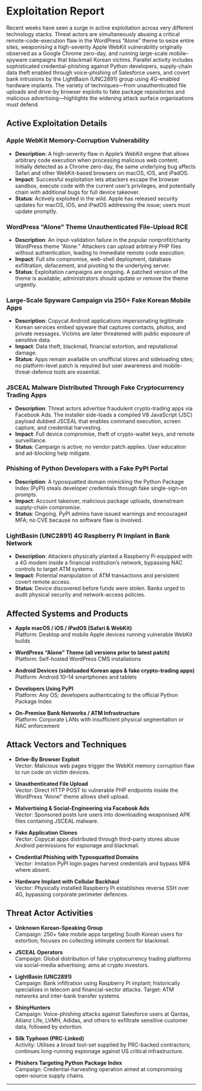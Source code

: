 # Exploitation Report

Recent weeks have seen a surge in active exploitation across very different technology stacks. Threat actors are simultaneously abusing a critical remote-code-execution flaw in the WordPress “Alone” theme to seize entire sites, weaponising a high-severity Apple WebKit vulnerability originally observed as a Google Chrome zero-day, and running large-scale mobile–spyware campaigns that blackmail Korean victims. Parallel activity includes sophisticated credential-phishing against Python developers, supply-chain data theft enabled through voice-phishing of Salesforce users, and covert bank intrusions by the LightBasin (UNC2891) group using 4G-enabled hardware implants. The variety of techniques—from unauthenticated file uploads and drive-by browser exploits to fake package repositories and malicious advertising—highlights the widening attack surface organisations must defend.

## Active Exploitation Details

### Apple WebKit Memory-Corruption Vulnerability
- **Description**: A high-severity flaw in Apple’s WebKit engine that allows arbitrary code execution when processing malicious web content. Initially detected as a Chrome zero-day, the same underlying bug affects Safari and other WebKit-based browsers on macOS, iOS, and iPadOS.  
- **Impact**: Successful exploitation lets attackers escape the browser sandbox, execute code with the current user’s privileges, and potentially chain with additional bugs for full device takeover.  
- **Status**: Actively exploited in the wild. Apple has released security updates for macOS, iOS, and iPadOS addressing the issue; users must update promptly.  

### WordPress “Alone” Theme Unauthenticated File-Upload RCE
- **Description**: An input-validation failure in the popular nonprofit/charity WordPress theme “Alone.” Attackers can upload arbitrary PHP files without authentication, leading to immediate remote code execution.  
- **Impact**: Full site compromise, web-shell deployment, database exfiltration, defacement, and pivoting to the underlying server.  
- **Status**: Exploitation campaigns are ongoing. A patched version of the theme is available; administrators should update or remove the theme urgently.  

### Large-Scale Spyware Campaign via 250+ Fake Korean Mobile Apps
- **Description**: Copycat Android applications impersonating legitimate Korean services embed spyware that captures contacts, photos, and private messages. Victims are later threatened with public exposure of sensitive data.  
- **Impact**: Data theft, blackmail, financial extortion, and reputational damage.  
- **Status**: Apps remain available on unofficial stores and sideloading sites; no platform-level patch is required but user awareness and mobile-threat-defence tools are essential.  

### JSCEAL Malware Distributed Through Fake Cryptocurrency Trading Apps
- **Description**: Threat actors advertise fraudulent crypto-trading apps via Facebook Ads. The installer side-loads a compiled V8 JavaScript (JSC) payload dubbed JSCEAL that enables command execution, screen capture, and credential harvesting.  
- **Impact**: Full device compromise, theft of crypto-wallet keys, and remote surveillance.  
- **Status**: Campaign is active; no vendor patch applies. User education and ad-blocking help mitigate.  

### Phishing of Python Developers with a Fake PyPI Portal
- **Description**: A typosquatted domain mimicking the Python Package Index (PyPI) steals developer credentials through fake single-sign-on prompts.  
- **Impact**: Account takeover, malicious package uploads, downstream supply-chain compromise.  
- **Status**: Ongoing. PyPI admins have issued warnings and encouraged MFA; no CVE because no software flaw is involved.  

### LightBasin (UNC2891) 4G Raspberry Pi Implant in Bank Network
- **Description**: Attackers physically planted a Raspberry Pi equipped with a 4G modem inside a financial institution’s network, bypassing NAC controls to target ATM systems.  
- **Impact**: Potential manipulation of ATM transactions and persistent covert remote access.  
- **Status**: Device discovered before funds were stolen. Banks urged to audit physical security and network-access policies.  

## Affected Systems and Products

- **Apple macOS / iOS / iPadOS (Safari & WebKit)**  
  Platform: Desktop and mobile Apple devices running vulnerable WebKit builds  

- **WordPress “Alone” Theme (all versions prior to latest patch)**  
  Platform: Self-hosted WordPress CMS installations  

- **Android Devices (sideloaded Korean apps & fake crypto-trading apps)**  
  Platform: Android 10–14 smartphones and tablets  

- **Developers Using PyPI**  
  Platform: Any OS; developers authenticating to the official Python Package Index  

- **On-Premise Bank Networks / ATM Infrastructure**  
  Platform: Corporate LANs with insufficient physical segmentation or NAC enforcement  

## Attack Vectors and Techniques

- **Drive-By Browser Exploit**  
  Vector: Malicious web pages trigger the WebKit memory corruption flaw to run code on victim devices.  

- **Unauthenticated File Upload**  
  Vector: Direct HTTP POST to vulnerable PHP endpoints inside the WordPress “Alone” theme allows shell upload.  

- **Malvertising & Social-Engineering via Facebook Ads**  
  Vector: Sponsored posts lure users into downloading weaponised APK files containing JSCEAL malware.  

- **Fake Application Clones**  
  Vector: Copycat apps distributed through third-party stores abuse Android permissions for espionage and blackmail.  

- **Credential Phishing with Typosquatted Domains**  
  Vector: Imitation PyPI login pages harvest credentials and bypass MFA where absent.  

- **Hardware Implant with Cellular Backhaul**  
  Vector: Physically installed Raspberry Pi establishes reverse SSH over 4G, bypassing corporate perimeter defences.  

## Threat Actor Activities

- **Unknown Korean-Speaking Group**  
  Campaign: 250+ fake mobile apps targeting South Korean users for extortion; focuses on collecting intimate content for blackmail.  

- **JSCEAL Operators**  
  Campaign: Global distribution of fake cryptocurrency trading platforms via social-media advertising; aims at crypto investors.  

- **LightBasin (UNC2891)**  
  Campaign: Bank infiltration using Raspberry Pi implant; historically specialises in telecom and financial-sector attacks. Target: ATM networks and inter-bank transfer systems.  

- **ShinyHunters**  
  Campaign: Voice-phishing attacks against Salesforce users at Qantas, Allianz Life, LVMH, Adidas, and others to exfiltrate sensitive customer data, followed by extortion.  

- **Silk Typhoon (PRC-Linked)**  
  Activity: Utilises a broad tool-set supplied by PRC-backed contractors; continues long-running espionage against US critical infrastructure.  

- **Phishers Targeting Python Package Index**  
  Campaign: Credential-harvesting operation aimed at compromising open-source supply chains.  

---